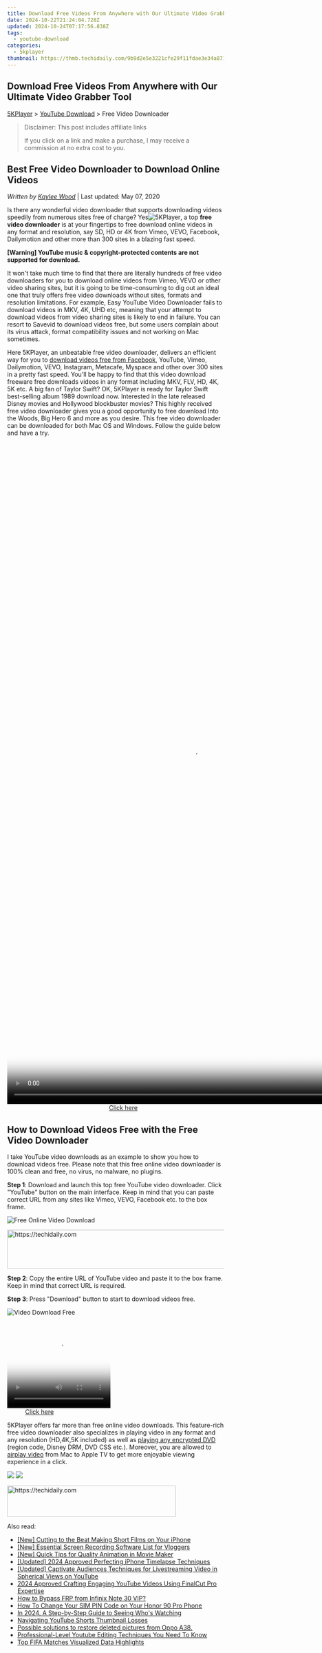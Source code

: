 ```yaml
---
title: Download Free Videos From Anywhere with Our Ultimate Video Grabber Tool
date: 2024-10-22T21:24:04.728Z
updated: 2024-10-24T07:17:56.838Z
tags:
  - youtube-download
categories:
  - 5kplayer
thumbnail: https://thmb.techidaily.com/9b9d2e5e3221cfe29f11fdae3e34a8712951d1bbc94b5d263ea270cbf9e85714.jpg
---
```


## Download Free Videos From Anywhere with Our Ultimate Video Grabber Tool

[5KPlayer](https://tools.techidaily.com/5kplayer/products/) \> [YouTube Download](https://tools.techidaily.com/5kplayer/youtube-download/) \> Free Video Downloader

>  Disclaimer: This post includes affiliate links
>
>  If you click on a link and make a purchase, I may receive a commission at no extra cost to you.
>

## Best Free Video Downloader to Download Online Videos

 _Written by [Kaylee Wood](https://www.quora.com/profile/Amanda-Hu-21)_ | Last updated: May 07, 2020 

Is there any wonderful video downloader that supports downloading videos speedily from numerous sites free of charge? Yes![**5KPlayer**](https://tools.techidaily.com/5kplayer/products/), a top **free video downloader** is at your fingertips to free download online videos in any format and resolution, say SD, HD or 4K from Vimeo, VEVO, Facebook, Dailymotion and other more than 300 sites in a blazing fast speed.

**\[Warning\] YouTube music & copyright-protected contents are not supported for download.**

It won't take much time to find that there are literally hundreds of free video downloaders for you to download online videos from Vimeo, VEVO or other video sharing sites, but it is going to be time-consuming to dig out an ideal one that truly offers free video downloads without sites, formats and resolution limitations. For example, Easy YouTube Video Downloader fails to download videos in MKV, 4K, UHD etc, meaning that your attempt to download videos from video sharing sites is likely to end in failure. You can resort to Savevid to download videos free, but some users complain about its virus attack, format compatibility issues and not working on Mac sometimes.

Here 5KPlayer, an unbeatable free video downloader, delivers an efficient way for you to [download videos free from Facebook](https://tools.techidaily.com/5kplayer/youtube-download/), YouTube, Vimeo, Dailymotion, VEVO, Instagram, Metacafe, Myspace and other over 300 sites in a pretty fast speed. You'll be happy to find that this video download freeware free downloads videos in any format including MKV, FLV, HD, 4K, 5K etc. A big fan of Taylor Swift? OK, 5KPlayer is ready for Taylor Swift best-selling album 1989 download now. Interested in the late released Disney movies and Hollywood blockbuster movies? This highly received free video downloader gives you a good opportunity to free download Into the Woods, Big Hero 6 and more as you desire. This free video downloader can be downloaded for both Mac OS and Windows. Follow the guide below and have a try.

<!-- affiliate ads begin -->
<span id="1424528">
					<video width="864" height="1536" style="cursor:pointer"
           poster="//a.impactradius-go.com/display-clicktoplayimage/1424528.png"
           onclick="if(!this.playClicked){this.play();this.setAttribute('controls',true);this.playClicked=true;}">
	   <source src="//a.impactradius-go.com/display-ad/16446-1424528">
	   <img src="//a.impactradius-go.com/display-clicktoplayimage/1424528.png" style="border: none; height: 100%; width: 100%; object-fit: contain">
	</video>
	<div style="width:540px;text-align:center"><a href="javascript:window.open(decodeURIComponent('https%3A%2F%2Flaganoo.pxf.io%2Fc%2F5597632%2F1424528%2F16446'), '_blank');void(0);">Click here</a></div>
</span>
<img height="0" width="0" src="https://imp.pxf.io/i/5597632/1424528/16446" style="position:absolute;visibility:hidden;" border="0" />
<!-- affiliate ads end -->

## How to Download Videos Free with the Free Video Downloader

I take YouTube video downloads as an example to show you how to download videos free. Please note that this free online video downloader is 100% clean and free, no virus, no malware, no plugins.

**Step 1**: Download and launch this top free YouTube video downloader. Click "YouTube" button on the main interface. Keep in mind that you can paste correct URL from any sites like Vimeo, VEVO, Facebook etc. to the box frame.

![Free Online Video Download](https://www.5kplayer.com/youtube-download/img/youtube-0119-01.jpg)

<!-- affiliate ads begin -->
<a href="https://appsumo.8odi.net/c/5597632/2137380/7443" target="_top" id="2137380">
  <img src="//a.impactradius-go.com/display-ad/7443-2137380" border="0" alt="https://techidaily.com" width="728" height="90"/>
</a>
<img height="0" width="0" src="https://appsumo.8odi.net/i/5597632/2137380/7443" style="position:absolute;visibility:hidden;" border="0" />
<!-- affiliate ads end -->

**Step 2**: Copy the entire URL of YouTube video and paste it to the box frame. Keep in mind that correct URL is required. 

**Step 3**: Press "Download" button to start to download videos free.

![Video Download Free](https://www.5kplayer.com/youtube-download/img/youtube-0119-02.jpg)

<!-- affiliate ads begin -->
<span id="1328679">
					<video width="240" height="200" style="cursor:pointer"
           poster="//a.impactradius-go.com/display-clicktoplayimage/1328679.png"
           onclick="if(!this.playClicked){this.play();this.setAttribute('controls',true);this.playClicked=true;}">
	   <source src="//a.impactradius-go.com/display-ad/15852-1328679">
	   <img src="//a.impactradius-go.com/display-clicktoplayimage/1328679.png" style="border: none; height: 100%; width: 100%; object-fit: contain">
	</video>
	<div style="width:150px;text-align:center"><a href="javascript:window.open(decodeURIComponent('https%3A%2F%2Fthefitville.pxf.io%2Fc%2F5597632%2F1328679%2F15852'), '_blank');void(0);">Click here</a></div>
</span>
<img height="0" width="0" src="https://imp.pxf.io/i/5597632/1328679/15852" style="position:absolute;visibility:hidden;" border="0" />
<!-- affiliate ads end -->

5KPlayer offers far more than free online video downloads. This feature-rich free video downloader also specializes in playing video in any format and any resolution (HD,4K,5K included) as well as [playing any encrypted DVD](https://tools.techidaily.com/5kplayer/video-music-player/) (region code, Disney DRM, DVD CSS etc.). Moreover, you are allowed to [airplay video](https://tools.techidaily.com/5kplayer/airplay/) from Mac to Apple TV to get more enjoyable viewing experience in a click.

[![](https://www.5kplayer.com/youtube-download/../button/freedownwhitewin.png)](https://tools.techidaily.com/5kplayer/products/) [![](https://www.5kplayer.com/youtube-download/../button/freedownbackmac.png)](https://tools.techidaily.com/5kplayer/products/)

<!-- affiliate ads begin -->
<a href="https://aligracehair.sjv.io/c/5597632/2135359/19272" target="_top" id="2135359">
  <img src="//a.impactradius-go.com/display-ad/19272-2135359" border="0" alt="https://techidaily.com" width="392" height="72"/>
</a>
<img height="0" width="0" src="https://aligracehair.sjv.io/i/5597632/2135359/19272" style="position:absolute;visibility:hidden;" border="0" />
<!-- affiliate ads end -->

<ins class="adsbygoogle"
     style="display:block"
     data-ad-format="autorelaxed"
     data-ad-client="ca-pub-7571918770474297"
     data-ad-slot="1223367746"></ins>

<ins class="adsbygoogle"
     style="display:block"
     data-ad-client="ca-pub-7571918770474297"
     data-ad-slot="8358498916"
     data-ad-format="auto"
     data-full-width-responsive="true"></ins>

<span class="atpl-alsoreadstyle">Also read:</span>
<div><ul>
<li><a href="https://fox-links.techidaily.com/new-cutting-to-the-beat-making-short-films-on-your-iphone/"><u>[New] Cutting to the Beat Making Short Films on Your iPhone</u></a></li>
<li><a href="https://youtube-video-recordings.techidaily.com/new-essential-screen-recording-software-list-for-vloggers/"><u>[New] Essential Screen Recording Software List for Vloggers</u></a></li>
<li><a href="https://extra-support.techidaily.com/new-quick-tips-for-quality-animation-in-movie-maker/"><u>[New] Quick Tips for Quality Animation in Movie Maker</u></a></li>
<li><a href="https://fox-helps.techidaily.com/updated-2024-approved-perfecting-iphone-timelapse-techniques/"><u>[Updated] 2024 Approved Perfecting iPhone Timelapse Techniques</u></a></li>
<li><a href="https://youtube-video-recordings.techidaily.com/updated-captivate-audiences-techniques-for-livestreaming-video-in-spherical-views-on-youtube/"><u>[Updated] Captivate Audiences Techniques for Livestreaming Video in Spherical Views on YouTube</u></a></li>
<li><a href="https://youtube-video-recordings.techidaily.com/2024-approved-crafting-engaging-youtube-videos-using-finalcut-pro-expertise/"><u>2024 Approved Crafting Engaging YouTube Videos Using FinalCut Pro Expertise</u></a></li>
<li><a href="https://bypass-frp.techidaily.com/how-to-bypass-frp-from-infinix-note-30-vip-by-drfone-android/"><u>How to Bypass FRP from Infinix Note 30 VIP?</u></a></li>
<li><a href="https://sim-unlock.techidaily.com/how-to-change-your-sim-pin-code-on-your-honor-90-pro-phone-by-drfone-android/"><u>How To Change Your SIM PIN Code on Your Honor 90 Pro Phone</u></a></li>
<li><a href="https://youtube-video-recordings.techidaily.com/in-2024-a-step-by-step-guide-to-seeing-whos-watching/"><u>In 2024, A Step-by-Step Guide to Seeing Who's Watching</u></a></li>
<li><a href="https://youtube-video-recordings.techidaily.com/navigating-youtube-shorts-thumbnail-losses/"><u>Navigating YouTube Shorts Thumbnail Losses</u></a></li>
<li><a href="https://review-topics.techidaily.com/possible-solutions-to-restore-deleted-pictures-from-oppo-a38-by-fonelab-android-recover-pictures/"><u>Possible solutions to restore deleted pictures from Oppo A38.</u></a></li>
<li><a href="https://youtube-zero.techidaily.com/ssional-level-youtube-editing-techniques-you-need-to-know/"><u>Professional-Level Youtube Editing Techniques You Need To Know</u></a></li>
<li><a href="https://youtube-video-recordings.techidaily.com/top-fifa-matches-visualized-data-highlights/"><u>Top FIFA Matches Visualized Data Highlights</u></a></li>
</ul></div>

